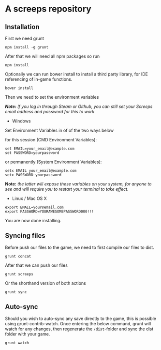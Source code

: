 # A screeps repository

## Installation

First we need grunt

```
npm install -g grunt
```

After that we will need all npm packages so run

```
npm install
```

Optionally we can run bower install to install a third party library, for IDE referencing of in-game functions.

```
bower install
```

Then we need to set the environment variables

_**Note:** If you log in through Steam or Github, you can still set your Screeps email address and password for this to work_

* Windows

Set Environment Variables in of of the two ways below

for this session (CMD Environment Variables):

```
set EMAIL=your_email@example.com
set PASSWORD=yourpassword
```

or permanently (System Environment Variables):

```
setx EMAIL your_email@example.com
setx PASSWORD yourpassword
```

**Note:** _the latter will expose these variables on your system, for anyone to see and will require you to restart your terminal to take effect._

* Linux / Mac OS X

```
export EMAIL=your@email.com
export PASSWORD=YOURAWESOMEPASSWORD000!!!
```

You are now done installing.

## Syncing files

Before push our files to the game, we need to first compile our files to dist.

```
grunt concat
``` 

After that we can push our files

```
grunt screeps
```

Or the shorthand version of both actions

```
grunt sync
```

## Auto-sync

Should you wish to auto-sync any save directly to the game, this is possible using grunt-contrib-watch.
Once entering the below command, grunt will watch for any changes, then regenerate the `/dist`-folder 
and sync the dist folder with your game.

```
grunt watch
```